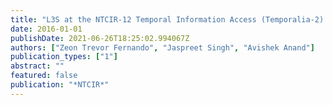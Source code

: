 ```yaml
---
title: "L3S at the NTCIR-12 Temporal Information Access (Temporalia-2) Task."
date: 2016-01-01
publishDate: 2021-06-26T18:25:02.994067Z
authors: ["Zeon Trevor Fernando", "Jaspreet Singh", "Avishek Anand"]
publication_types: ["1"]
abstract: ""
featured: false
publication: "*NTCIR*"
---
```


